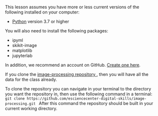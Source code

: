 <p>This lesson assumes you have more or less current versions of the following installed on your computer:<p>
<ul>
  <li> <a href="https://www.python.org/downloads/release/python-370/">Python</a> version 3.7 or higher </li>
</ul>
<p>You will also need to install the following packages:</p>
<ul>
  <li>ipyml</li>
<li>skikit-image</li> 
<li> matplotlib</li>
<li>jupyterlab</li>
  </ul>

  <p>In addition, we recommend an account on GitHub. <a href="https://github.com/signup">Create one here</a>.
  </p>
  <p>
If you clone the <a href="https://github.com/esciencecenter-digital-skills/image-processing">image-processing repository </a>, then you will have all the data for the class already.
  </p>
  <p>
To clone the repository you can navigate in your terminal to the directory you want the repository in, then use the following command in a terminal: 
    <code>git clone https://github.com/esciencecenter-digital-skills/image-processing.git </code>
After this command the repository should be built in your current working directory.
  </p>

